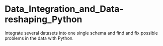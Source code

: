 # Data_Integration_and_Data-reshaping_Python
 Integrate several datasets into one single schema and find and fix possible problems in the data with Python.
